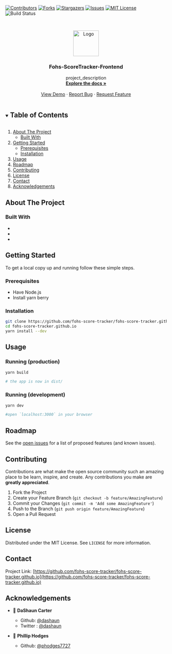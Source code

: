 <!--
*** Thanks for checking out the Best-README-Template. If you have a suggestion
*** that would make this better, please fork the repo and create a pull request
*** or simply open an issue with the tag "enhancement".
*** Thanks again! Now go create something AMAZING! :D
***
***
***
*** To avoid retyping too much info. Do a search and replace for the following:
*** fohs-score-tracker, fohs-score-tracker.github.io, twitter_handle, email, fohs-score-tracker, project_description
-->

<!-- PROJECT SHIELDS -->
<!--
*** I'm using markdown "reference style" links for readability.
*** Reference links are enclosed in brackets [ ] instead of parentheses ( ).
*** See the bottom of this document for the declaration of the reference variables
*** for contributors-url, forks-url, etc. This is an optional, concise syntax you may use.
*** https://www.markdownguide.org/basic-syntax/#reference-style-links
-->

[![Contributors][contributors-shield]][contributors-url]
[![Forks][forks-shield]][forks-url]
[![Stargazers][stars-shield]][stars-url]
[![Issues][issues-shield]][issues-url]
[![MIT License][license-shield]][license-url]
![Build Status][build-shield]

<!-- PROJECT LOGO -->
<br />
<p align="center">
  <a href="https://github.com/fohs-score-tracker/fohs-score-tracker.github.io">
    <img src="images/logo.png" alt="Logo" width="80" height="80">
  </a>

  <h3 align="center">Fohs-ScoreTracker-Frontend</h3>

  <p align="center">
    project_description
    <br />
    <a href="https://github.com/fohs-score-tracker/fohs-score-tracker.github.io"><strong>Explore the docs »</strong></a>
    <br />
    <br />
    <a href="https://github.com/fohs-score-tracker/fohs-score-tracker.github.io">View Demo</a>
    ·
    <a href="https://github.com/fohs-score-tracker/fohs-score-tracker.github.io/issues">Report Bug</a>
    ·
    <a href="https://github.com/fohs-score-tracker/fohs-score-tracker.github.io/issues">Request Feature</a>
  </p>
</p>

<!-- TABLE OF CONTENTS -->
<details open="open">
  <summary><h2 style="display: inline-block">Table of Contents</h2></summary>
  <ol>
    <li>
      <a href="#about-the-project">About The Project</a>
      <ul>
        <li><a href="#built-with">Built With</a></li>
      </ul>
    </li>
    <li>
      <a href="#getting-started">Getting Started</a>
      <ul>
        <li><a href="#prerequisites">Prerequisites</a></li>
        <li><a href="#installation">Installation</a></li>
      </ul>
    </li>
    <li><a href="#usage">Usage</a></li>
    <li><a href="#roadmap">Roadmap</a></li>
    <li><a href="#contributing">Contributing</a></li>
    <li><a href="#license">License</a></li>
    <li><a href="#contact">Contact</a></li>
    <li><a href="#acknowledgements">Acknowledgements</a></li>
  </ol>
</details>

<!-- ABOUT THE PROJECT -->

## About The Project

<!-- [![Product Name Screen Shot][product-screenshot]](https://example.com) -->

<!--Here's a blank template to get started:
**To avoid retyping too much info. Do a search and replace with your text editor for the following:**
`fohs-score-tracker`, `fohs-score-tracker.github.io`, `twitter_handle`, `email`, `fohs-score-tracker`, `project_description`
-->

### Built With

- []()
- []()
- []()

<!-- GETTING STARTED -->

## Getting Started

To get a local copy up and running follow these simple steps.

### Prerequisites

- Have Node.js
- Install yarn berry 

### Installation

```sh
git clone https://github.com/fohs-score-tracker/fohs-score-tracker.github.io/
cd fohs-score-tracker.github.io
yarn install --dev
```

<!-- USAGE EXAMPLES -->

## Usage

### Running (production)

```sh
yarn build

# the app is now in dist/
```

### Running (development)

```sh
yarn dev

#open `localhost:3000` in your browser
```

<!--_For more examples, please refer to the [Documentation](https://example.com) -->

<!-- ROADMAP -->

## Roadmap

See the [open issues](https://github.com/fohs-score-tracker/fohs-score-tracker.github.io/issues) for a list of proposed features (and known issues).

<!-- CONTRIBUTING -->

## Contributing

Contributions are what make the open source community such an amazing place to be learn, inspire, and create. Any contributions you make are **greatly appreciated**.

1. Fork the Project
2. Create your Feature Branch (`git checkout -b feature/AmazingFeature`)
3. Commit your Changes (`git commit -m 'Add some AmazingFeature'`)
4. Push to the Branch (`git push origin feature/AmazingFeature`)
5. Open a Pull Request

<!-- LICENSE -->

## License

Distributed under the MIT License. See `LICENSE` for more information.

<!-- CONTACT -->

## Contact

<!-- Your Name - [@twitter_handle](https://twitter.com/twitter_handle) - email -->

Project Link: [https://github.com/fohs-score-tracker/fohs-score-tracker.github.io](https://github.com/fohs-score-tracker/fohs-score-tracker.github.io)

<!-- ACKNOWLEDGEMENTS -->

## Acknowledgements

- 👤 **DaShaun Carter**

  - Github: [@dashaun](https://github.com/dashaun)
  - Twitter : [@dashaun](https://twitter.com/dashaun/)

- 👤 **Phillip Hodges**
  - Github: [@phodges7727](https://github.com/phodges7727)

<!-- MARKDOWN LINKS & IMAGES -->
<!-- https://www.markdownguide.org/basic-syntax/#reference-style-links -->

[contributors-shield]: https://img.shields.io/github/contributors/fohs-score-tracker/fohs-score-tracker.github.io.svg?style=for-the-badge
[contributors-url]: https://github.com/fohs-score-tracker/fohs-score-tracker.github.io/graphs/contributors
[forks-shield]: https://img.shields.io/github/forks/fohs-score-tracker/fohs-score-tracker.github.io.svg?style=for-the-badge
[forks-url]: https://github.com/fohs-score-tracker/fohs-score-tracker.github.io/network/members
[stars-shield]: https://img.shields.io/github/stars/fohs-score-tracker/fohs-score-tracker.github.io.svg?style=for-the-badge
[stars-url]: https://github.com/fohs-score-tracker/fohs-score-tracker.github.io/stargazers
[issues-shield]: https://img.shields.io/github/issues/fohs-score-tracker/fohs-score-tracker.github.io.svg?style=for-the-badge
[issues-url]: https://github.com/fohs-score-tracker/fohs-score-tracker.github.io/issues
[license-shield]: https://img.shields.io/github/license/fohs-score-tracker/fohs-score-tracker.github.io.svg?style=for-the-badge
[license-url]: https://github.com/fohs-score-tracker/fohs-score-tracker.github.io/blob/master/LICENSE.txt
[build-shield]: https://img.shields.io/github/workflow/status/fohs-score-tracker/fohs-score-tracker.github.io/build?style=for-the-badge

